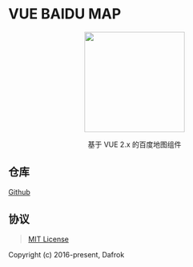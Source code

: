 # VUE BAIDU MAP

<p align="center"><img src="//dafrok.github.io/vue-baidu-map/favicon.png" width="200px">

<p align="center">基于 VUE 2.x 的百度地图组件

## 仓库

[Github](//github.com/Dafrok/vue-baidu-map)

## 协议

> [MIT License](//opensource.org/licenses/MIT)

Copyright (c) 2016-present, Dafrok
